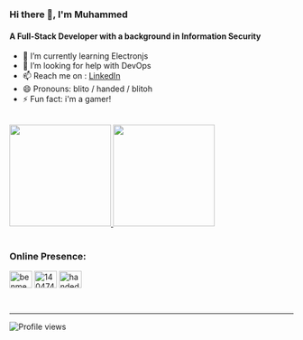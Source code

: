 ### Hi there 👋, I'm Muhammed
#### A Full-Stack Developer with a background in Information Security
- 🌱 I’m currently learning Electronjs
- 🤔 I’m looking for help with DevOps
- 📫 Reach me on :  [LinkedIn](linkedin.com/in/benmeddah-mohamed/)
- 😄 Pronouns: blito / handed / blitoh
- ⚡ Fun fact: i'm a gamer!
<br>
<div>
  <a href="https://github.com/benmeddah">
  <img height="180em" src="https://github-readme-stats.vercel.app/api?username=benmeddah&show_icons=true&include_all_commits=true&count_private=true&theme=dark"/>
  <img height="180em" src="https://github-readme-stats.vercel.app/api/top-langs/?username=benmeddah&layout=compact&langs_count=6&count_private=true&theme=dark"/>
  </a>
</div> 
<br>

<h3 align="left">Online Presence:</h3>
<p align="left">
<a href="https://linkedin.com/in/benmeddah-mohamed" target="blank"><img align="center" src="https://raw.githubusercontent.com/rahuldkjain/github-profile-readme-generator/master/src/images/icons/Social/linked-in-alt.svg" alt="benmeddah-mohamed" height="30" width="40" /></a>
<a href="https://stackoverflow.com/users/14047417" target="blank"><img align="center" src="https://raw.githubusercontent.com/rahuldkjain/github-profile-readme-generator/master/src/images/icons/Social/stack-overflow.svg" alt="14047417" height="30" width="40" /></a>
<a href="https://discord.com/users/handed#4357" target="blank"><img align="center" src="https://raw.githubusercontent.com/rahuldkjain/github-profile-readme-generator/master/src/images/icons/Social/discord.svg" alt="handed#4357" height="30" width="40" /></a>
</p>
<br>
<hr>

![Profile views](https://komarev.com/ghpvc/?username=benmeddah)
